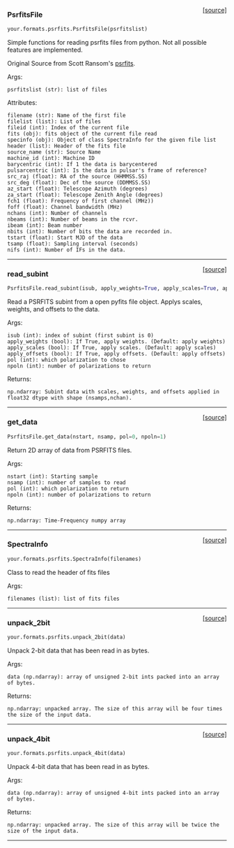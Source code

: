 <span style="float:right;">[[source]](https://github.com/thepetabyteproject/your/blob/master/your/formats/psrfits.py#L66)</span>

### PsrfitsFile


```python
your.formats.psrfits.PsrfitsFile(psrfitslist)
```


Simple functions for reading psrfits files from python. Not all possible features are implemented.

Original Source from Scott Ransom's
[psrfits](https://github.com/scottransom/presto/blob/master/python/presto/psrfits.py ).

Args: 

    psrfitslist (str): list of files

Attributes: 

    filename (str): Name of the first file
    filelist (list): List of files
    fileid (int): Index of the current file
    fits (obj): fits object of the current file read
    specinfo (obj): Object of class SpectraInfo for the given file list
    header (list): Header of the fits file
    source_name (str): Source Name
    machine_id (int): Machine ID
    barycentric (int): If 1 the data is barycentered
    pulsarcentric (int): Is the data in pulsar's frame of reference?
    src_raj (float): RA of the source (HHMMSS.SS)
    src_deg (float): Dec of the source (DDMMSS.SS)
    az_start (float): Telescope Azimuth (degrees)
    za_start (float): Telescope Zenith Angle (degrees)
    fch1 (float): Frequency of first channel (MHz))
    foff (float): Channel bandwidth (MHz)
    nchans (int): Number of channels
    nbeams (int): Number of beams in the rcvr.
    ibeam (int): Beam number
    nbits (int): Number of bits the data are recorded in.
    tstart (float): Start MJD of the data
    tsamp (float): Sampling interval (seconds)
    nifs (int): Number of IFs in the data.


----

<span style="float:right;">[[source]](https://github.com/thepetabyteproject/your/blob/master/your/formats/psrfits.py#L191)</span>

### read_subint


```python
PsrfitsFile.read_subint(isub, apply_weights=True, apply_scales=True, apply_offsets=True, pol=0, npoln=1)
```


Read a PSRFITS subint from a open pyfits file object.
Applys scales, weights, and offsets to the data.

Args: 

    isub (int): index of subint (first subint is 0)
    apply_weights (bool): If True, apply weights. (Default: apply weights)
    apply_scales (bool): If True, apply scales. (Default: apply scales)
    apply_offsets (bool): If True, apply offsets. (Default: apply offsets)
    pol (int): which polarization to chose
    npoln (int): number of polarizations to return

Returns: 

    np.ndarray: Subint data with scales, weights, and offsets applied in float32 dtype with shape (nsamps,nchan).


----

<span style="float:right;">[[source]](https://github.com/thepetabyteproject/your/blob/master/your/formats/psrfits.py#L343)</span>

### get_data


```python
PsrfitsFile.get_data(nstart, nsamp, pol=0, npoln=1)
```


Return 2D array of data from PSRFITS files.

Args: 

    nstart (int): Starting sample
    nsamp (int): number of samples to read
    pol (int): which polarization to return
    npoln (int): number of polarizations to return

Returns: 

    np.ndarray: Time-Frequency numpy array


----

<span style="float:right;">[[source]](https://github.com/thepetabyteproject/your/blob/master/your/formats/psrfits.py#L458)</span>

### SpectraInfo


```python
your.formats.psrfits.SpectraInfo(filenames)
```


Class to read the header of fits files

Args: 

    filenames (list): list of fits files


----

<span style="float:right;">[[source]](https://github.com/thepetabyteproject/your/blob/master/your/formats/psrfits.py#L32)</span>

### unpack_2bit


```python
your.formats.psrfits.unpack_2bit(data)
```


Unpack 2-bit data that has been read in as bytes.

Args: 

    data (np.ndarray): array of unsigned 2-bit ints packed into an array of bytes.

Returns: 

    np.ndarray: unpacked array. The size of this array will be four times the size of the input data.


----

<span style="float:right;">[[source]](https://github.com/thepetabyteproject/your/blob/master/your/formats/psrfits.py#L50)</span>

### unpack_4bit


```python
your.formats.psrfits.unpack_4bit(data)
```


Unpack 4-bit data that has been read in as bytes.

Args: 

    data (np.ndarray): array of unsigned 4-bit ints packed into an array of bytes.

Returns: 

    np.ndarray: unpacked array. The size of this array will be twice the size of the input data.


----

